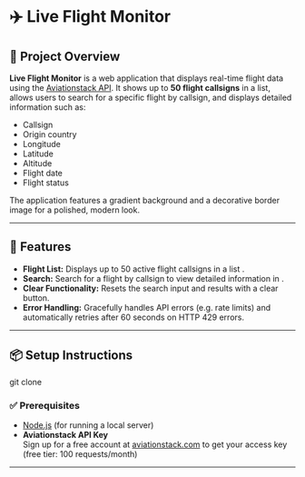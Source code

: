 # ✈️ Live Flight Monitor

## 📖 Project Overview

**Live Flight Monitor** is a web application that displays real-time flight data using the [Aviationstack API](https://aviationstack.com/). It shows up to **50 flight callsigns** in a list, allows users to search for a specific flight by callsign, and displays detailed information such as:

- Callsign
- Origin country
- Longitude
- Latitude
- Altitude
- Flight date
- Flight status

The application features a gradient background and a decorative border image for a polished, modern look.

---

## 🚀 Features

- **Flight List:** Displays up to 50 active flight callsigns in a list .
- **Search:** Search for a flight by callsign to view detailed information in .
- **Clear Functionality:** Resets the search input and results with a clear button.
- **Error Handling:** Gracefully handles API errors (e.g. rate limits) and automatically retries after 60 seconds on HTTP 429 errors.

---

## 📦 Setup Instructions
git clone 
### ✅ Prerequisites

- [Node.js](https://nodejs.org/) (for running a local server)
- **Aviationstack API Key**  
  Sign up for a free account at [aviationstack.com](https://aviationstack.com/) to get your access key (free tier: 100 requests/month)

---

